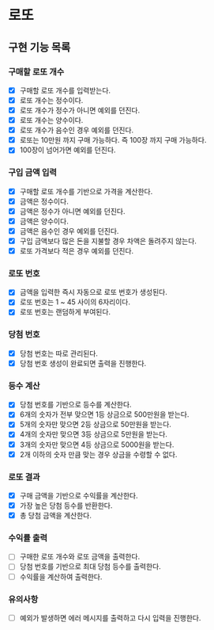 # 로또

## 구현 기능 목록

### 구매할 로또 개수
 * [x] 구매할 로또 개수를 입력받는다.
 * [x] 로또 개수는 정수이다. 
 * [x] 로또 개수가 정수가 아니면 예외를 던진다.
 * [x] 로또 개수는 양수이다.
 * [x] 로또 개수가 음수인 경우 예외를 던진다.
 * [x] 로또는 10만원 까지 구매 가능하다. 즉 100장 까지 구매 가능하다.
 * [x] 100장이 넘어가면 예외를 던진다.

### 구입 금액 입력
 * [x] 구매할 로또 개수를 기반으로 가격을 계산한다.
 * [x] 금액은 정수이다.
 * [x] 금액은 정수가 아니면 예외를 던진다.
 * [x] 금액은 양수이다.
 * [x] 금액은 음수인 경우 예외를 던진다.
 * [x] 구입 금액보다 많은 돈을 지불할 경우 차액은 돌려주지 않는다.
 * [x] 로또 가격보다 적은 경우 예외를 던진다.

### 로또 번호
 * [x] 금액을 입력한 즉시 자동으로 로또 번호가 생성된다.
 * [x] 로또 번호는 1 ~ 45 사이의 6자리이다.
 * [x] 로또 번호는 랜덤하게 부여된다.

### 당첨 번호
 * [x] 당첨 번호는 따로 관리된다.
 * [x] 당첨 번호 생성이 완료되면 출력을 진행한다.

### 등수 계산
 * [x] 당첨 번호를 기반으로 등수를 계산한다.
 * [x] 6개의 숫자가 전부 맞으면 1등 상금으로 500만원을 받는다.
 * [x] 5개의 숫자만 맞으면 2등 상금으로 50만원을 받는다.
 * [x] 4개의 숫자만 맞으면 3등 상금으로 5만원을 받는다.
 * [x] 3개의 숫자만 맞으면 4등 상금으로 5000원을 받는다.
 * [x] 2개 이하의 숫자 만큼 맞는 경우 상금을 수령할 수 없다.
 
### 로또 결과
 * [x] 구매 금액을 기반으로 수익률을 계산한다.
 * [x] 가장 높은 당첨 등수를 반환한다.
 * [x] 총 당첨 금액을 계산한다.

### 수익률 출력
 * [ ] 구매한 로또 개수와 로또 금액을 출력한다.
 * [ ] 당첨 번호를 기반으로 최대 당첨 등수를 출력한다.
 * [ ] 수익률을 계산하여 출력한다.

### 유의사항
 * [ ] 예외가 발생하면 에러 메시지를 출력하고 다시 입력을 진행한다.